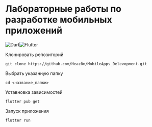 # Лабораторные работы по разработке мобильных приложений

![Dart](https://img.shields.io/badge/Dart-0075ba?logo=dart&logoColor=white)![Flutter](https://img.shields.io/badge/Flutter-02569B?logo=flutter&logoColor=white)

Клонировать репозиторий

    git clone https://github.com/Heaz0n/MobileApps_Delevopment.git

Выбрать указанную папку

    cd <название_папки>

Уставновка зависимостей

    flutter pub get

Запуск приложения

    flutter run